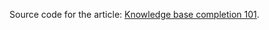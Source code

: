 Source code for the article: [Knowledge base completion 101](http://minhlab.wordpress.com/2014/12/01/knowledge-base-completion-101/).